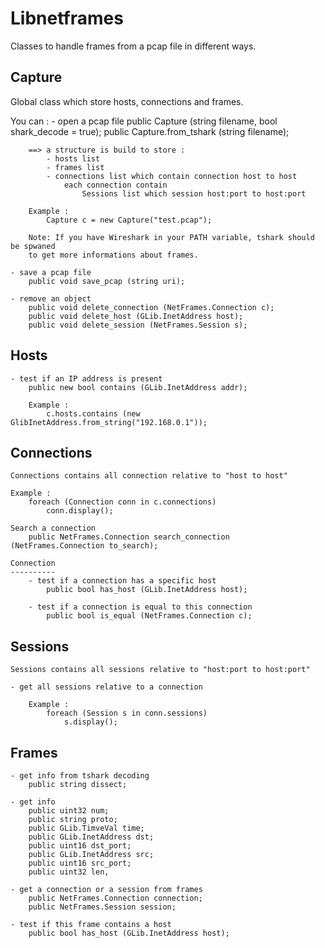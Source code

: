 Libnetframes
============

Classes to handle frames from a pcap file in different ways.

Capture
-------
Global class which store hosts, connections and frames.

You can :
	- open a pcap file
		public Capture (string filename, bool shark_decode = true);
		public Capture.from_tshark (string filename);

		==> a structure is build to store :
			- hosts list
			- frames list
			- connections list which contain connection host to host
				each connection contain
					Sessions list which session host:port to host:port

		Example : 			
			Capture c = new Capture("test.pcap");

		Note: If you have Wireshark in your PATH variable, tshark should be spwaned 
		to get more informations about frames.

	- save a pcap file
		public void save_pcap (string uri);

	- remove an object
		public void delete_connection (NetFrames.Connection c);
		public void delete_host (GLib.InetAddress host);
		public void delete_session (NetFrames.Session s);


Hosts
-----
	- test if an IP address is present
		public new bool contains (GLib.InetAddress addr);

		Example : 
			c.hosts.contains (new GlibInetAddress.from_string("192.168.0.1"));

Connections
-----------
	Connections contains all connection relative to "host to host"

	Example :
		foreach (Connection conn in c.connections)
			conn.display();

	Search a connection
		public NetFrames.Connection search_connection (NetFrames.Connection to_search);

	Connection
	----------
		- test if a connection has a specific host
			public bool has_host (GLib.InetAddress host);

		- test if a connection is equal to this connection
			public bool is_equal (NetFrames.Connection c);

Sessions
--------
	Sessions contains all sessions relative to "host:port to host:port"

	- get all sessions relative to a connection

		Example :
			foreach (Session s in conn.sessions)
				s.display();

Frames
------

	- get info from tshark decoding
		public string dissect;

	- get info 
		public uint32 num;
		public string proto;
		public GLib.TimveVal time;
		public GLib.InetAddress dst;
		public uint16 dst_port;
		public GLib.InetAddress src;
		public uint16 src_port;
		public uint32 len,

	- get a connection or a session from frames
		public NetFrames.Connection connection;
		public NetFrames.Session session;

	- test if this frame contains a host
		public bool has_host (GLib.InetAddress host);


